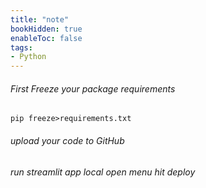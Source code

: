 ```yaml
---
title: "note"
bookHidden: true
enableToc: false
tags:
- Python
---
```


 ###### First Freeze your package requirements
```
pip freeze>requirements.txt
```
 ###### upload your code to GitHub
  ###### run streamlit app local open menu hit deploy